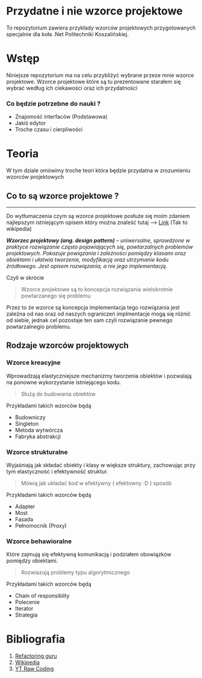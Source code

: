 # **Przydatne i nie wzorce projektowe**
To repozytorium zawiera przykłady wzorców projektowych przygotowanych specjalnie dla koła .Net Politechniki Koszalińskiej.  
# Wstęp
Niniejsze repozytorium ma na celu przybliżyć wybrane przeze mnie wzorce projektowe.
Wzorce projektowe które są tu prezentowane starałem się wybrać według ich ciekawości oraz ich przydatności
### Co będzie potrzebne do nauki ?
- Znajomość interfaców (Podstawowa)
- Jakiś edytor
- Troche czasu i cierpliwości

# Teoria
W tym dziale omówimy troche teori która będzie przydatna w zrozumieniu wzorców projektowych
## Co to są wzorce projektowe ?
---
Do wytłumaczenia czym są wzorce projektowe posłuże się moim zdaniem najlepszym istniejącym opisem który można znaleść tutaj --> [Link](https://pl.wikipedia.org/wiki/Wzorzec_projektowy_(informatyka)) (Tak to wikipedia)

***Wzorzec projektowy (ang. design pattern)** – uniwersalne, sprawdzone w praktyce rozwiązanie często pojawiających się, powtarzalnych problemów projektowych. Pokazuje powiązania i zależności pomiędzy klasami oraz obiektami i ułatwia tworzenie, modyfikację oraz utrzymanie kodu źródłowego. Jest opisem rozwiązania, a nie jego implementacją.*


Czyli w skrócie
> Wzorce projektowe są to koncepcja rozwiązania wielokrotnie powtarzanego się problemu

Przez to że wzorce są koncepcja implementacja tego rozwiązania jest zależna od nas oraz od naszych ograniczeń implmentacje mogą się różnić od siebie, jednak cel pozostaje ten sam czyli rozwiązanie pewnego powtarzalnegio problemu.

## Rodzaje wzorców projektowych

### **Wzorce kreacyjne** 
Wprowadzają elastyczniejsze mechanizmy tworzenia obiektów i pozwalają na ponowne wykorzystanie istniejącego kodu.

> Służą do budowania obiektów

Przykładami takich wzorców będą
- Budowniczy
- Singleton
- Metoda wytwórcza
- Fabryka abstrakcji

### **Wzorce strukturalne** 
Wyjaśniają jak składać obiekty i klasy w większe struktury, zachowując przy tym elastyczność i efektywność struktur.

> Mówią jak układać kod w efektywny ( efektowny :D ) sposób

Przykładami takich wzorców będą
- Adapter
- Most
- Fasada
- Pełnomocnik (Proxy)

### **Wzorce behawioralne** 
Które zajmują się efektywną komunikacją i podziałem obowiązków pomiędzy obiektami.

> Rozwiazują problemy typu algorytmicznego

Przykładami takich wzorców będą
- Chain of responsiblity
- Polecenie
- Iterator
- Strategia

# Bibliografia
1. [Refactoring guru](https://refactoring.guru/pl/design-patterns)
2. [Wikipedia](https://pl.wikipedia.org/wiki/Wzorzec_projektowy_(informatyka))
3. [YT Raw Coding](https://www.youtube.com/c/RawCoding)